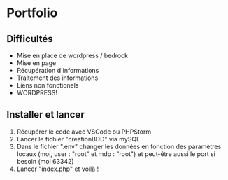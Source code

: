 # Portfolio
## Difficultés
- Mise en place de wordpress / bedrock
- Mise en page
- Récupération d'informations
- Traitement des informations
- Liens non fonctionels
- WORDPRESS!

## Installer et lancer
<ol>
  <li>
    Récupérer le code avec VSCode ou PHPStorm
  </li>
  <li>
    Lancer le fichier "creationBDD" via mySQL
  </li>
  <li>
    Dans le fichier ".env" changer les données en fonction des paramètres locaux (moi, user : "root" et mdp : "root") et peut-être aussi le port si besoin (moi 63342) 
  </li>
  <li>
    Lancer "index.php" et voilà !
  </li>
</ol>
